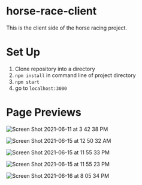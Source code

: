 # horse-race-client

This is the client side of the horse racing project.

# Set Up

1. Clone repository into a directory
2. `npm install` in command line of project directory
3. `npm start`
4. go to `localhost:3000`

# Page Previews

![Screen Shot 2021-06-11 at 3 42 38 PM](https://user-images.githubusercontent.com/63022198/121756077-cd83b780-cacd-11eb-8cd1-778e49732a25.png)

![Screen Shot 2021-06-15 at 12 50 32 AM](https://user-images.githubusercontent.com/63022198/122014312-e3b2a180-cd73-11eb-930a-cb4762dfe539.png)

![Screen Shot 2021-06-15 at 11 55 33 PM](https://user-images.githubusercontent.com/63022198/122172030-3738f400-ce35-11eb-83d8-a7aa180a068b.png)

![Screen Shot 2021-06-15 at 11 55 23 PM](https://user-images.githubusercontent.com/63022198/122172058-4029c580-ce35-11eb-836e-81cd27877d86.png)

![Screen Shot 2021-06-16 at 8 05 34 PM](https://user-images.githubusercontent.com/63022198/122324779-3c05b280-cede-11eb-842e-ccf34731d540.png)
